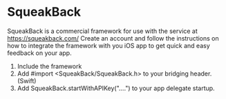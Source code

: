 # SqueakBack

SqueakBack is a commercial framework for use with the service at https://squeakback.com/
Create an account and follow the instructions on how to integrate the framework with
you iOS app to get quick and easy feedback on your app.

1. Include the framework
2. Add #import <SqueakBack/SqueakBack.h> to your bridging header. (Swift)
3. Add SqueakBack.startWithAPIKey("....") to your app delegate startup.
